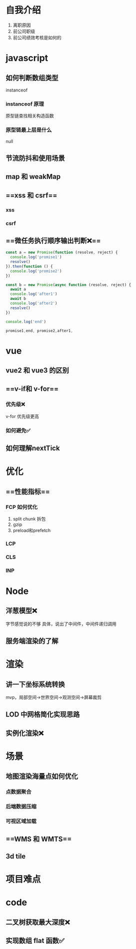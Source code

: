 # 自我介绍

1. 离职原因
1. 前公司职级
1. 前公司绩效考核是如何的

# javascript

## 如何判断数组类型

instanceof

### instanceof 原理

原型链查找相关构造函数

### 原型链最上层是什么

null

## 节流防抖和使用场景

## map 和 weakMap

## ==xss 和 csrf==

### xss

### csrf

## ==微任务执行顺序输出判断❌==

```javascript
const a = new Promise(function (resolve, reject) {
  console.log('promise1')
  resolve()
}).then(function () {
  console.log('promise2')
})

const b = new Promise(async function (resolve, reject) {
  await a
  console.log('after1')
  await b
  console.log('after2')
  resolve()
})

console.log('end')

promise1,end, promise2,after1, 
```

# vue

## vue2 和 vue3 的区别

## ==v-if和 v-for==

### 优先级❌

v-for 优先级更高

### 如何避免✅

## 如何理解nextTick

# 优化

## ==性能指标==

### FCP 如何优化

1. split chunk 拆包
2. gzip
3. preload和prefetch

### LCP

### CLS

### INP

# Node

## 洋葱模型❌

字节感觉说的不够 具体，说出了中间件，中间件递归调用

## 服务端渲染的了解

# 渲染

## 讲一下坐标系统转换

mvp，局部空间->世界空间->观测空间->屏幕裁剪

## LOD 中网格简化实现思路

## 实例化渲染❌

# 场景

## 地图渲染海量点如何优化

### 点数据聚合

### 后端数据压缩

### 可视区域加载

## ==WMS 和 WMTS==

## 3d tile

# 项目难点

# code

## 二叉树获取最大深度❌

## 实现数组 flat 函数✅



## 